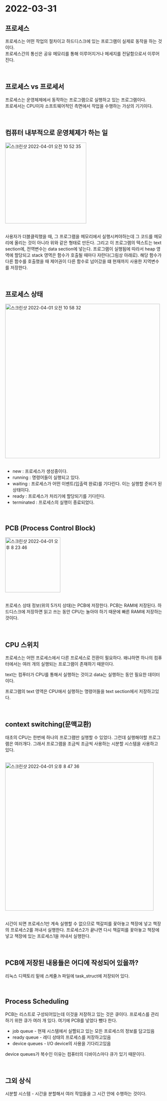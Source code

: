 # 2022-03-31

## 프로세스

프로세스는 어떤 작업의 절차이고 하드디스크에 있는 프로그램이 실제로 동작을 하는 것이다.<br/>
프로세스간의 통신은 공유 메모리를 통해 이루어지거나 메세지를 전달함으로서 이루어진다.

<br/>

## 프로세스 vs 프로세서

프로세스는 운영체제에서 동작하는 프로그램으로 실행하고 있는 프로그램이다.<br/>
프로세서는 CPU이자 소프트웨어적인 측면에서 작업을 수행하는 가상의 기기이다.

<br/>

## 컴퓨터 내부적으로 운영체제가 하는 일

<img width="260" alt="스크린샷 2022-04-01 오전 10 52 35" src="https://user-images.githubusercontent.com/67616146/161179253-1aee1107-04c1-4413-9d44-ddb5538a17cd.png">

<br/>
<br/>

사용자가 더블클릭했을 때, 그 프로그램을 메모리에서 실행시켜야하는데 그 코드를 메모리에 올리는 것이 아니라 위와 같은 형태로 만든다.
그리고 이 프로그램의 텍스트는 text section에, 전역변수는 data section에 넣는다. 프로그램이 실행됨에 따라서 heap 영역에 할당되고 stack 영역은 함수가 호출될 때마다 자란다(그림상 아래로). 해당 함수가 다른 함수를 호출했을 때 제어권이 다른 함수로 넘어갔을 떄 현재까지 사용한 지역변수를 저장한다.

<br/>

## 프로세스 상태

<img width="496" alt="스크린샷 2022-04-01 오전 10 58 32" src="https://user-images.githubusercontent.com/67616146/161179756-835ff830-48e8-4a3c-811f-e5a016c54d66.png">

<br/>
<br/>

- new : 프로세스가 생성중이다.
- running : 명령어들이 실행되고 있다.
- waiting : 프로세스가 어떤 이벤트(입출력 완료)를 기다린다. 이는 실행할 준비가 된 상태이다.
- ready : 프로세스가 처리기에 할당되기를 기다린다.
- terminated : 프로세스의 실행이 종료되었다.

<br/>

## PCB (Process Control Block)

<img width="177" alt="스크린샷 2022-04-01 오후 8 23 46" src="https://user-images.githubusercontent.com/67616146/161254234-267909aa-acf7-4df8-b31c-e79e40ad953a.png">

<br/>
<br/>

프로세스 상태 정보(위의 5가지 상태)는 PCB에 저장한다.
PCB는 RAM에 저장된다. 하드디스크에 저장하면 읽고 쓰는 동안 CPU는 놀아야 하기 때문에 빠른 RAM에 저장하는 것이다.

<br/>

## CPU 스위치

프로세스는 어떤 프로세스에서 다른 프로세스로 전환이 필요하다. 왜냐하면 하나의 컴퓨터에서는 여러 개의 실행되는 프로그램이 존재하기 때문이다.

text는 컴푸터가 CPU를 통해서 실행하는 것이고 data는 실행하는 동안 필요한 데이터이다.

프로그램의 text 영역은 CPU애서 실행하는 명령어들을 text section에서 저장하고있다.

<br/>

## context switching(문맥교환)

태초의 CPU는 한번에 하나의 프로그램만 실행할 수 있었다. 그런데 실행해야할 프로그램은 여러개다. 그래서 프로그램을 조금씩 조금씩 사용하는 시분할 시스템을 사용하고 있다. <br/><br/>

<img width="476" alt="스크린샷 2022-04-01 오후 8 47 36" src="https://user-images.githubusercontent.com/67616146/161257520-ddc0ac61-087c-4a06-b6f3-47e91db19042.png">

<br/>
<br/>

시간이 되면 프로세스1만 계속 실행할 수 없으므로 책갈피를 꽃아놓고 책장에 넣고 책장의 프로세스2를 꺼내서 실행한다. 프로세스2가 끝나면 다시 책갈피를 꽃아놓고 책장에 넣고 책장에 있는 프로세스1을 꺼내서 실행한다.

<br/>

## PCB에 저장된 내용들은 어디에 작성되어 있을까?

리눅스 디렉토리 밑에 스케쥴.h 파일에 task_struct에 저장되어 있다.

<br/>

## Process Scheduling

PCB는 리스트로 구성되어있는데 이것을 저장하고 있는 것은 큐이다. 프로세스를 관리하기 위한 큐가 여러 개 있다. 여기에 PCB를 넣었다 뺐다 한다. <br/>

- job queue - 현재 시스템에서 실핼되고 있는 모든 프로세스의 정보를 담고있음
- ready queue - 레디 상태의 프로세스를 저장하고있음
- device queues - I/O device의 사용을 기다리고있음

device queues가 복수인 이유는 컴퓨터의 디바이스마다 큐가 있기 때문이다.

<br/>

## 그외 상식

시분할 시스템 - 시간을 분할해서 여러 작업들을 그 시간 안에 수행하는 것이다.
